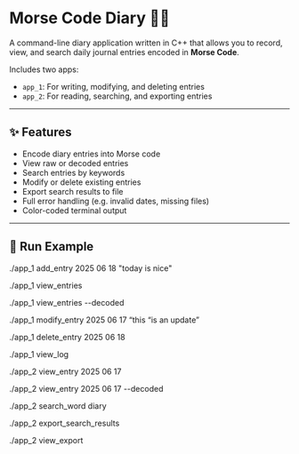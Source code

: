 # Morse Code Diary 📝🔤

A command-line diary application written in C++ that allows you to record, view, and search daily journal entries encoded in **Morse Code**.

Includes two apps:
- `app_1`: For writing, modifying, and deleting entries
- `app_2`: For reading, searching, and exporting entries

---

## ✨ Features

- Encode diary entries into Morse code
- View raw or decoded entries
- Search entries by keywords
- Modify or delete existing entries
- Export search results to file
- Full error handling (e.g. invalid dates, missing files)
- Color-coded terminal output

---

## 📁 Run Example 

./app_1 add_entry 2025 06 18 "today is nice"  

./app_1 view_entries 

./app_1 view_entries --decoded

./app_1 modify_entry 2025 06 17 “this “is an update”

./app_1 delete_entry 2025 06 18

./app_1 view_log 



./app_2 view_entry 2025 06 17

./app_2 view_entry 2025 06 17 --decoded

./app_2 search_word diary

./app_2 export_search_results

./app_2 view_export


